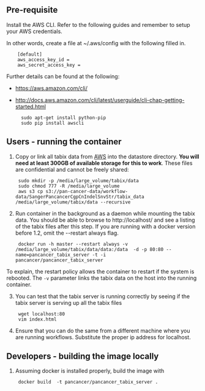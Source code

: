 ## Pre-requisite

Install the AWS CLI. Refer to the following guides and remember to setup your AWS credentials.

In other words, create a file at ~/.aws/config with the following filled in.

        [default]
        aws_access_key_id =
        aws_secret_access_key =

Further details can be found at the following:
 
* https://aws.amazon.com/cli/ 
* http://docs.aws.amazon.com/cli/latest/userguide/cli-chap-getting-started.html 

        sudo apt-get install python-pip
        sudo pip install awscli


## Users - running the container 

1. Copy or link all tabix data from [AWS](https://s3.amazonaws.com/pan-cancer-data/workflow-data/SangerPancancerCgpCnIndelSnvStr/tabix_data/data/unmatched/) into the datastore directory. **You will need at least 300GB of available storage for this to work**. These files are confidential and cannot be freely shared:


        sudo mkdir -p /media/large_volume/tabix/data
        sudo chmod 777 -R /media/large_volume
        aws s3 cp s3://pan-cancer-data/workflow-data/SangerPancancerCgpCnIndelSnvStr/tabix_data /media/large_volume/tabix/data --recursive

2. Run container in the background as a daemon while mounting the tabix data. You should be able to browse to  http://localhost/ and see a listing of the tabix files after this step. If you are running with a docker version before 1.2, omit the --restart always flag. 

        docker run -h master --restart always -v /media/large_volume/tabix/data/data:/data  -d -p 80:80 --name=pancancer_tabix_server -t -i   pancancer/pancancer_tabix_server
        
To explain, the restart policy allows the container to restart if the system is rebooted. The `-v` parameter links the tabix data on the host into the running container. 

3. You can test that the tabix server is running correctly by seeing if the tabix server is serving up all the tabix files

        wget localhost:80
        vim index.html
        
4. Ensure that you can do the same from a different machine where you are running workflows. Substitute the proper ip address for localhost.

## Developers - building the image locally

1. Assuming docker is installed properly, build the image with

        docker build  -t pancancer/pancancer_tabix_server .
